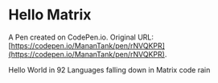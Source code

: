 # Hello Matrix

A Pen created on CodePen.io. Original URL: [https://codepen.io/MananTank/pen/rNVQKPR](https://codepen.io/MananTank/pen/rNVQKPR).

Hello World in 92 Languages falling down in Matrix code rain